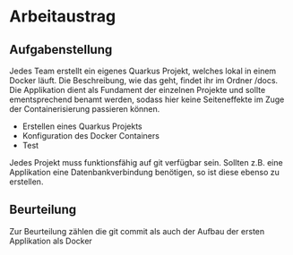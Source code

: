 # Arbeitaustrag

## Aufgabenstellung
Jedes Team erstellt ein eigenes Quarkus Projekt, welches lokal in einem Docker läuft. Die Beschreibung, wie das geht, findet ihr im Ordner /docs.
Die Applikation dient als Fundament der einzelnen Projekte und sollte ementsprechend benamt werden, sodass hier keine Seiteneffekte im Zuge der Containerisierung passieren können.

* Erstellen eines Quarkus Projekts
* Konfiguration des Docker Containers
* Test

Jedes Projekt muss funktionsfähig auf git verfügbar sein.
Sollten z.B. eine Applikation eine Datenbankverbindung benötigen, so ist diese ebenso zu erstellen. 

## Beurteilung
Zur Beurteilung zählen die git commit als auch der Aufbau der ersten Applikation als Docker

